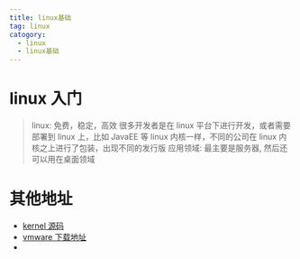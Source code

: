```yaml
---
title: linux基础
tag: linux
catogory:
  - linux
  - linux基础
---
```


# linux 入门

> linux: 免费，稳定，高效
> 很多开发者是在 linux 平台下进行开发，或者需要部署到 linux 上，比如 JavaEE 等
> linux 内核一样，不同的公司在 linux 内核之上进行了包装，出现不同的发行版
> 应用领域: 最主要是服务器, 然后还可以用在桌面领域

#

# 其他地址

- [kernel 源码](https://www.kernel.com/)
- [vmware 下载地址](https://www.vmware.com/)
- []()
